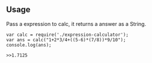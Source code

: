 ## Usage

Pass a expression to calc, it returns a answer as a String.

	var calc = require('./expression-calculator');
	var ans = calc("1+2*3/4+((5-6)*(7/8))*9/10");
	console.log(ans);

	>>1.7125

